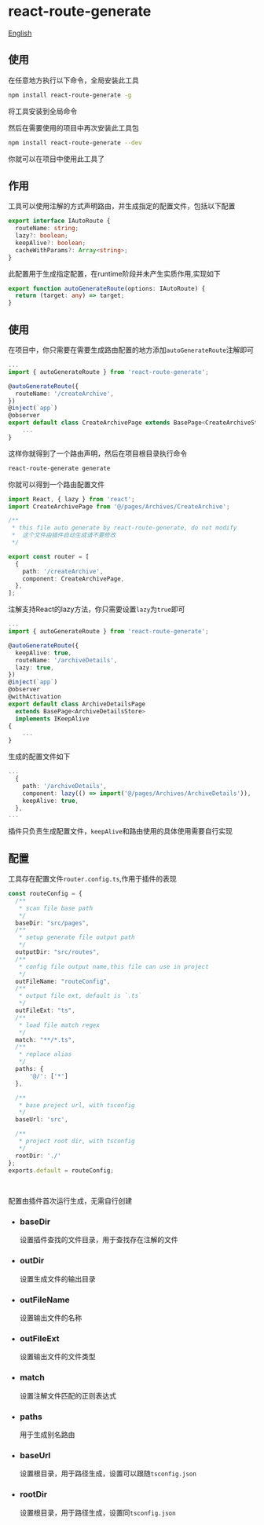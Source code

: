 # react-route-generate

[English]('./README.MD')

## 使用
在任意地方执行以下命令，全局安装此工具
```bash
npm install react-route-generate -g
```
将工具安装到全局命令

然后在需要使用的项目中再次安装此工具包
```bash
npm install react-route-generate --dev
```
你就可以在项目中使用此工具了

## 作用
工具可以使用注解的方式声明路由，并生成指定的配置文件，包括以下配置
```ts
export interface IAutoRoute {
  routeName: string;
  lazy?: boolean;
  keepAlive?: boolean;
  cacheWithParams?: Array<string>;
}
```
此配置用于生成指定配置，在runtime阶段并未产生实质作用,实现如下
```ts
export function autoGenerateRoute(options: IAutoRoute) {
  return (target: any) => target;
}
```

## 使用
在项目中，你只需要在需要生成路由配置的地方添加`autoGenerateRoute`注解即可
```ts
...
import { autoGenerateRoute } from 'react-route-generate';

@autoGenerateRoute({
  routeName: '/createArchive',
})
@inject(`app`)
@observer
export default class CreateArchivePage extends BasePage<CreateArchiveStore> {
    ...
}
```
这样你就得到了一个路由声明，然后在项目根目录执行命令
```bash
react-route-generate generate
```
你就可以得到一个路由配置文件
```ts
import React, { lazy } from 'react';
import CreateArchivePage from '@/pages/Archives/CreateArchive';

/**
 * this file auto generate by react-route-generate, do not modify
 *  这个文件由插件自动生成请不要修改
 */

export const router = [
  {
    path: '/createArchive',
    component: CreateArchivePage,
  },
];

```
注解支持React的lazy方法，你只需要设置`lazy`为`true`即可
```ts
...
import { autoGenerateRoute } from 'react-route-generate';

@autoGenerateRoute({
  keepAlive: true,
  routeName: '/archiveDetails',
  lazy: true,
})
@inject(`app`)
@observer
@withActivation
export default class ArchiveDetailsPage
  extends BasePage<ArchiveDetailsStore>
  implements IKeepAlive
{
    ...
}
```
生成的配置文件如下
```ts
...
  {
    path: '/archiveDetails',
    component: lazy(() => import('@/pages/Archives/ArchiveDetails')),
    keepAlive: true,
  },
...
```
插件只负责生成配置文件，`keepAlive`和路由使用的具体使用需要自行实现

## 配置

工具存在配置文件`router.config.ts`,作用于插件的表现
```ts
const routeConfig = {
  /**
   * scan file base path
   */
  baseDir: "src/pages",
  /**
   * setup generate file output path
   */
  outputDir: "src/routes",
  /**
   * config file output name,this file can use in project
   */
  outFileName: "routeConfig",
  /**
   * output file ext, default is `.ts`
   */
  outFileExt: "ts",
  /**
   * load file match regex
   */
  match: "**/*.ts",
  /**
   * replace alias
   */
  paths: {
      '@/': ['*']
  },

  /**
   * base project url, with tsconfig
   */
  baseUrl: 'src',

  /**
   * project root dir, with tsconfig
   */
  rootDir: './' 
};
exports.default = routeConfig;
    
    
```

配置由插件首次运行生成，无需自行创建

- ### baseDir
  设置插件查找的文件目录，用于查找存在注解的文件

- ### outDir
  设置生成文件的输出目录

- ### outFileName
  设置输出文件的名称

- ### outFileExt
  设置输出文件的文件类型

- ### match
  设置注解文件匹配的正则表达式

- ### paths
  用于生成别名路由

- ### baseUrl
  设置根目录，用于路径生成，设置可以跟随`tsconfig.json`

- ### rootDir
  设置根目录，用于路径生成，设置同`tsconfig.json`